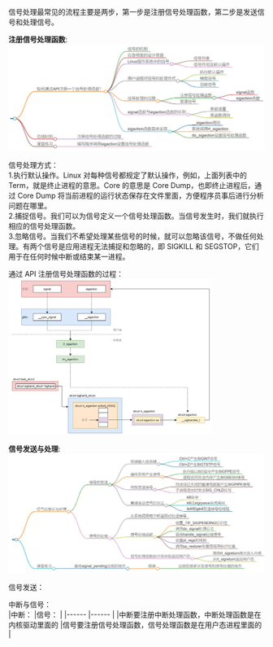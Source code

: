 信号处理最常见的流程主要是两步，第一步是注册信号处理函数，第二步是发送信号和处理信号。   


**注册信号处理函数**:   
<img src="https://github.com/Yongli-Lisa/Linux-Notes1/blob/f8cf62005321a1f291453bd7df751c7864b28ffa/Img/%E8%BF%9B%E7%A8%8B%E9%97%B4%E9%80%9A%E4%BF%A1/%E6%B3%A8%E5%86%8C%E4%BF%A1%E5%8F%B7%E5%A4%84%E7%90%86%E5%87%BD%E6%95%B0.JPG" width="800px">   

        
信号处理方式：   
1.执行默认操作。Linux 对每种信号都规定了默认操作，例如，上面列表中的 Term，就是终止进程的意思。Core 的意思是 Core Dump，也即终止进程后，通过 Core Dump 将当前进程的运行状态保存在文件里面，方便程序员事后进行分析问题在哪里。   
2.捕捉信号。我们可以为信号定义一个信号处理函数。当信号发生时，我们就执行相应的信号处理函数。   
3.忽略信号。当我们不希望处理某些信号的时候，就可以忽略该信号，不做任何处理。有两个信号是应用进程无法捕捉和忽略的，即 SIGKILL 和 SEGSTOP，它们用于在任何时候中断或结束某一进程。   


通过 API 注册信号处理函数的过程：   
<img src="https://github.com/Yongli-Lisa/Linux-Notes1/blob/c6aaa7529e473bdc78a8412de28f63a5ddc47bd4/Img/%E8%BF%9B%E7%A8%8B%E9%97%B4%E9%80%9A%E4%BF%A1/%E6%B3%A8%E5%86%8C%E4%BF%A1%E5%8F%B7%E8%BF%87%E7%A8%8B.JPG" width="400px">   

**信号发送与处理**:   
<img src="https://github.com/Yongli-Lisa/Linux-Notes1/blob/62a0adfa868a3cddd26876a1eec2b2161f3e7fba/Img/%E8%BF%9B%E7%A8%8B%E9%97%B4%E9%80%9A%E4%BF%A1/%E4%BF%A1%E5%8F%B7%E5%8F%91%E9%80%81%E4%B8%8E%E5%A4%84%E7%90%86.JPG" width="800px">   


信号发送：   

        
中断与信号：   
|中断：                                                              |信号：                                                           |
|------                                                             |------                                                           |
|中断要注册中断处理函数，中断处理函数是在内核驱动里面的                  |信号要注册信号处理函数，信号处理函数是在用户态进程里面的              |
